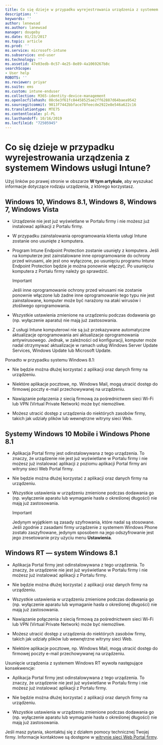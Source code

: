 ```yaml
---
title: Co się dzieje w przypadku wyrejestrowania urządzenia z systemem Windows? | Microsoft Docs
description: ''
keywords: ''
author: lenewsad
ms.author: lanewsad
manager: dougeby
ms.date: 01/23/2017
ms.topic: article
ms.prod: ''
ms.service: microsoft-intune
ms.subservice: end-user
ms.technology: ''
ms.assetid: 47e03edb-0c57-4e25-8e89-4a1069267b8c
searchScope:
- User help
ROBOTS: ''
ms.reviewer: priyar
ms.suite: ems
ms.custom: intune-enduser
ms.collection: M365-identity-device-management
ms.openlocfilehash: 08c6e3f61fc84458525ae2ff62887d64baea9542
ms.sourcegitcommit: 9013f7442bbface78feecde2922e8e546a622c16
ms.translationtype: MTE75
ms.contentlocale: pl-PL
ms.lasthandoff: 10/16/2019
ms.locfileid: "72505945"
---
```

# <a name="what-happens-if-you-unenroll-your-windows-device-from-intune"></a>Co się dzieje w przypadku wyrejestrowania urządzenia z systemem Windows usługi Intune?

Użyj linków po prawej stronie w obszarze **W tym artykule**, aby wyszukać informacje dotyczące rodzaju urządzenia, z którego korzystasz.


## <a name="windows-10-windows-81-windows-8-windows-7-windows-vista"></a>Windows 10, Windows 8.1, Windows 8, Windows 7, Windows Vista

- Urządzenie nie jest już wyświetlane w Portalu firmy i nie możesz już instalować aplikacji z Portalu firmy.

- W przypadku zainstalowania oprogramowania klienta usługi Intune zostanie ono usunięte z komputera.

- Program Intune Endpoint Protection zostanie usunięty z komputera. Jeśli na komputerze jest zainstalowane inne oprogramowanie do ochrony przed wirusami, ale jest ono wyłączone, po usunięciu programu Intune Endpoint Protection będzie je można ponownie włączyć. Po usunięciu komputera z Portalu firmy należy go sprawdzić.

    > [!IMPORTANT]
    > Jeśli inne oprogramowanie ochrony przed wirusami nie zostanie ponownie włączone lub żadne inne oprogramowanie tego typu nie jest zainstalowane, komputer może być narażony na ataki wirusów i złośliwego oprogramowania.

- Wszystkie ustawienia zmienione na urządzeniu podczas dodawania go (np. wyłączenie aparatu) nie mają już zastosowania.

- Z usługi Intune komputerowi nie są już przekazywane automatyczne aktualizacje oprogramowania ani aktualizacje oprogramowania antywirusowego. Jednak, w zależności od konfiguracji, komputer może nadal otrzymywać aktualizacje w ramach usług Windows Server Update Services, Windows Update lub Microsoft Update.

Ponadto w przypadku systemu Windows 8.1:

- Nie będzie można dłużej korzystać z aplikacji oraz danych firmy na urządzeniu.

- Niektóre aplikacje pocztowe, np. Windows Mail, mogą utracić dostęp do firmowej poczty e-mail przechowywanej na urządzeniu.

- Nawiązanie połączenia z siecią firmową za pośrednictwem sieci Wi-Fi lub VPN (Virtual Private Network) może być niemożliwe.

- Możesz utracić dostęp z urządzenia do niektórych zasobów firmy, takich jak udziały plików lub wewnętrzne witryny sieci Web.

## <a name="windows-10-mobile-and-windows-phone-81"></a>Systemy Windows 10 Mobile i Windows Phone 8.1

- Aplikacja Portal firmy jest odinstalowywana z tego urządzenia. To znaczy, że urządzenie nie jest już wyświetlane w Portalu firmy i nie możesz już instalować aplikacji z poziomu aplikacji Portal firmy ani witryny sieci Web Portal firmy.

- Nie będzie można dłużej korzystać z aplikacji oraz danych firmy na urządzeniu.

- Wszystkie ustawienia w urządzeniu zmienione podczas dodawania go (np. wyłączenie aparatu lub wymaganie hasła o określonej długości) nie mają już zastosowania.

    > [!IMPORTANT]
    > Jedynym wyjątkiem są zasady szyfrowania, które nadal są stosowane. Jeśli zgodnie z zasadami firmy urządzenie z systemem Windows Phone zostało zaszyfrowane, jedynym sposobem na jego odszyfrowanie jest jego zresetowanie przy użyciu menu **Ustawienia**.

## <a name="windows-rt-running-windows-81"></a>Windows RT — system Windows 8.1

- Aplikacja Portal firmy jest odinstalowywana z tego urządzenia. To znaczy, że urządzenie nie jest już wyświetlane w Portalu firmy i nie możesz już instalować aplikacji z Portalu firmy.

- Nie będzie można dłużej korzystać z aplikacji oraz danych firmy na urządzeniu.

- Wszystkie ustawienia w urządzeniu zmienione podczas dodawania go (np. wyłączenie aparatu lub wymaganie hasła o określonej długości) nie mają już zastosowania.

- Nawiązanie połączenia z siecią firmową za pośrednictwem sieci Wi-Fi lub VPN (Virtual Private Network) może być niemożliwe.

- Możesz utracić dostęp z urządzenia do niektórych zasobów firmy, takich jak udziały plików lub wewnętrzne witryny sieci Web.

- Niektóre aplikacje pocztowe, np. Windows Mail, mogą utracić dostęp do firmowej poczty e-mail przechowywanej na urządzeniu.

Usunięcie urządzenia z systemem Windows RT wywoła następujące konsekwencje:

- Aplikacja Portal firmy jest odinstalowywana z tego urządzenia. To znaczy, że urządzenie nie jest już wyświetlane w Portalu firmy i nie możesz już instalować aplikacji z Portalu firmy.

- Nie będzie można dłużej korzystać z aplikacji oraz danych firmy na urządzeniu.

- Wszystkie ustawienia w urządzeniu zmienione podczas dodawania go (np. wyłączenie aparatu lub wymaganie hasła o określonej długości) nie mają już zastosowania.

Jeśli masz pytania, skontaktuj się z działem pomocy technicznej Twojej firmy. Informacje kontaktowe są dostępne w [witrynie sieci Web Portal firmy](https://go.microsoft.com/fwlink/?linkid=2010980).
